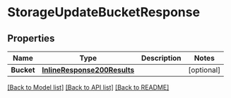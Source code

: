 # StorageUpdateBucketResponse

## Properties

Name | Type | Description | Notes
------------ | ------------- | ------------- | -------------
**Bucket** | [**InlineResponse200Results**](inline_response_200_results.md) |  | [optional] 

[[Back to Model list]](../README.md#documentation-for-models) [[Back to API list]](../README.md#documentation-for-api-endpoints) [[Back to README]](../README.md)


